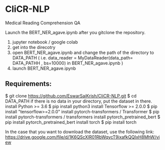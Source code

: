 # CliCR-NLP
Medical Reading Comprehension QA 

Launch the BERT_NER_agave.ipynb after you gitclone the repository.

1. jupyter notebook / google colab
2. get into the direcotry 
3. open BERT_NER_agave.ipynb and change the path of the directory to DATA_PATH
( i.e. data_reader = MyDataReader(data_path= DATA_PATHH , bs=10000) in BERT_NER_agave.ipynb )
4. launch BERT_NER_agave.ipynb 

## Requirements:

$ git clone https://github.com/EswarSaiKrish/CliCR-NLP.git
$ cd DATA_PATH
if there is no data in your directory, put the dataset in there. 
install Python >= 3.6
$ pip install python3
install Tensorflow >= 2.0.0
$ pip install "tensorflow>=2.0.0"
install pytorch-transformers / Transformer
$ pip install pytorch-transformers / transformers 
install pytorch_pretrained_bert
$ pip install pytorch_pretrained_bert
install torch
$ pip install torch

In the case that you want to download the dataset, use the following link:
https://drive.google.com/file/d/1K6QScXlR01RbWqycT9ixafkQQIxH8MhW/view


